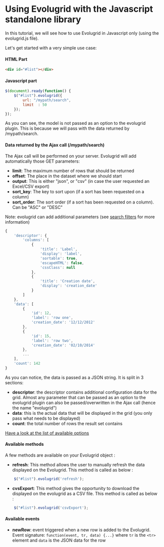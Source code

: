 Using Evolugrid with the Javascript standalone library
======================================================

In this tutorial, we will see how to use Evolugrid in Javascript only (using the evolugrid.js file).

Let's get started with a very simple use case:

#### HTML Part
```html
<div id="#list"></div>
```

#### Javascript part
```js
$(document).ready(function() {
	$("#list").evolugrid({
		url: "/mypath/search",
		limit  : 50
	});
});
```

As you can see, the model is not passed as an option to the evolugrid plugin.
This is because we will pass with the data returned by /mypath/search.

#### Data returned by the Ajax call (/mypath/search)

The Ajax call will be performed on your server.
Evolugrid will add automatically those GET parameters:

- **limit**: The maximum number of rows that should be returned
- **offset**: The place in the dataset where we should start
- **output**: This is either "json", or "csv" (in case the user requested an Excel/CSV export)
- **sort_key**: The key to sort upon (if a sort has been requested on a column)
- **sort_order**: The sort order (if a sort has been requested on a column). Can be "ASC" or "DESC"

Note: evolugrid can add additional parameters (see [search filters](searcj_filters.md) for more information)

```js
{
	'descriptor': {
		'columns': [
			{
				'title': 'Label',
				'display': 'label',
				'sortable': true,
				'escapeHTML': false,
				'cssClass': null
			},
			{
				'title': 'Creation date',
				'display': 'creation_date'
			}
		]
	},
	'data': [
		{
			'id': 12,
			'label': 'row one',
			'creation_date': '12/12/2012'
		},
		{
			'id': 15,
			'label': 'row two',
			'creation_date': '02/10/2014'
		},
		...
	],
	'count': 142
}
```

As you can notice, the data is passed as a JSON string.
It is split in 3 sections:

- **descriptor**: the descriptor contains additional configuration data for the grid. Almost any parameter that can
be passed as an option to the evolugrid plugin can also be passed/overwritten in the Ajax call (hence the name "evolugrid")
- **data**: this is the actual data that will be displayed in the grid (you only pass what needs to be displayed)
- **count**: the total number of rows the result set contains

[Have a look at the list of available options](options.md)

#### Available methods

A few methods are available on your Evolugrid object :

- **refresh**: This method allows the user to manually refresh the data displayed on the Evolugrid. This method is called as below :

```js
	$("#list").evolugrid('refresh');
```

- **cvsExport**: This method gives the opportunity to download the displayed on the evolugrid as a CSV file. This method is called as below :

```js
    $("#list").evolugrid('csvExport');
```

#### Available events

- **newRow**: event triggered when a new row is added to the Evolugrid.
  Event signature: `function(event, tr, data) {...}` where `tr` is the `<tr>` element and `data` is the JSON data for the row